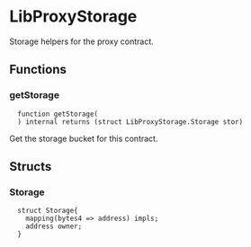 # LibProxyStorage

Storage helpers for the proxy contract.



## Functions
### getStorage
```solidity
  function getStorage(
  ) internal returns (struct LibProxyStorage.Storage stor)
```
Get the storage bucket for this contract.







## Structs
### Storage
```solidity
  struct Storage{
    mapping(bytes4 => address) impls;
    address owner;
  }
```

